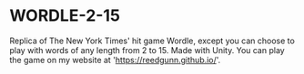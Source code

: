 # WORDLE-2-15

Replica of The New York Times' hit game Wordle, except you can choose to play with words of any length from 2 to 15. Made with Unity. You can play the game on my website at 'https://reedgunn.github.io/'.

